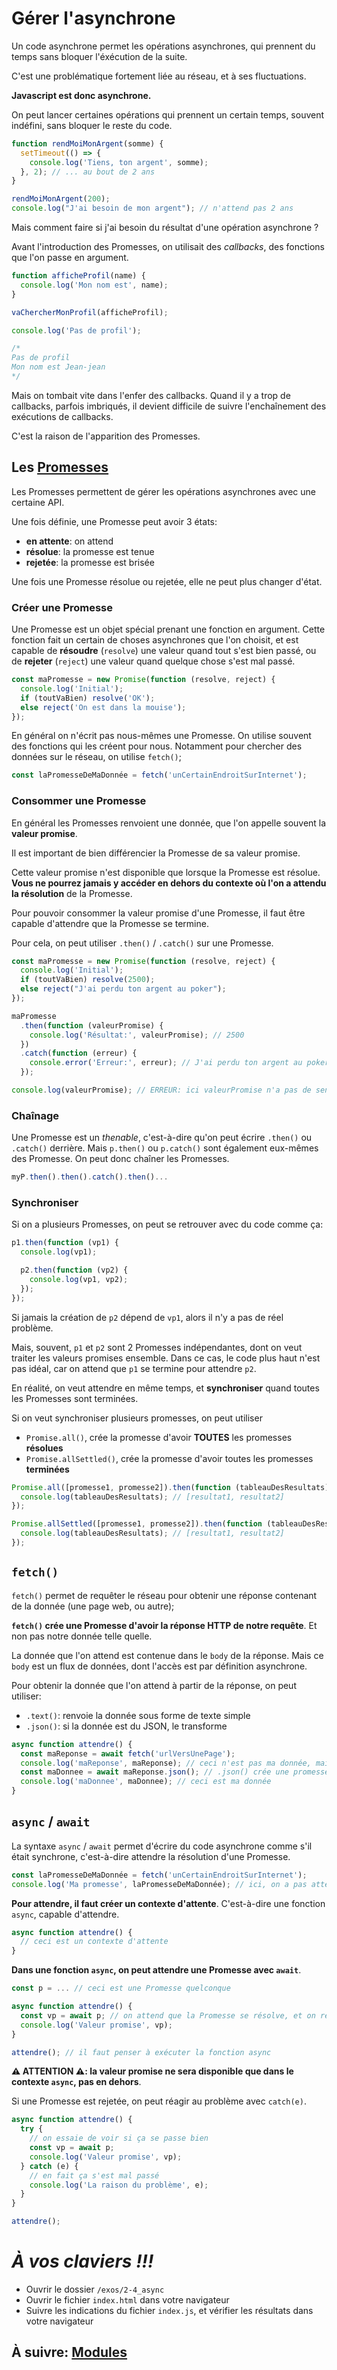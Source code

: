 # Gérer l'asynchrone

Un code asynchrone permet les opérations asynchrones, qui prennent du temps sans bloquer l'éxécution de la suite.

C'est une problématique fortement liée au réseau, et à ses fluctuations.

**Javascript est donc asynchrone.**

On peut lancer certaines opérations qui prennent un certain temps, souvent indéfini, sans bloquer le reste du code.

```js
function rendMoiMonArgent(somme) {
  setTimeout(() => {
    console.log('Tiens, ton argent', somme);
  }, 2); // ... au bout de 2 ans
}

rendMoiMonArgent(200);
console.log("J'ai besoin de mon argent"); // n'attend pas 2 ans
```

Mais comment faire si j'ai besoin du résultat d'une opération asynchrone ?

Avant l'introduction des Promesses, on utilisait des _callbacks_, des fonctions que l'on passe en argument.

```js
function afficheProfil(name) {
  console.log('Mon nom est', name);
}

vaChercherMonProfil(afficheProfil);

console.log('Pas de profil');

/*
Pas de profil
Mon nom est Jean-jean
*/
```

Mais on tombait vite dans l'enfer des callbacks. Quand il y a trop de callbacks, parfois imbriqués, il devient difficile de suivre l'enchaînement des exécutions de callbacks.

C'est la raison de l'apparition des Promesses.

## Les [Promesses](https://developer.mozilla.org/fr/docs/Web/JavaScript/Reference/Objets_globaux/Promise)

Les Promesses permettent de gérer les opérations asynchrones avec une certaine API.

Une fois définie, une Promesse peut avoir 3 états:

- **en attente**: on attend
- **résolue**: la promesse est tenue
- **rejetée**: la promesse est brisée

Une fois une Promesse résolue ou rejetée, elle ne peut plus changer d'état.

### Créer une Promesse

Une Promesse est un objet spécial prenant une fonction en argument.
Cette fonction fait un certain de choses asynchrones que l'on choisit, et est capable de **résoudre** (`resolve`) une valeur quand tout s'est bien passé, ou de **rejeter** (`reject`) une valeur quand quelque chose s'est mal passé.

```js
const maPromesse = new Promise(function (resolve, reject) {
  console.log('Initial');
  if (toutVaBien) resolve('OK');
  else reject('On est dans la mouise');
});
```

En général on n'écrit pas nous-mêmes une Promesse. On utilise souvent des fonctions qui les créent pour nous. Notamment pour chercher des données sur le réseau, on utilise `fetch()`;

```js
const laPromesseDeMaDonnée = fetch('unCertainEndroitSurInternet');
```

### Consommer une Promesse

En général les Promesses renvoient une donnée, que l'on appelle souvent la **valeur promise**.

Il est important de bien différencier la Promesse de sa valeur promise.

Cette valeur promise n'est disponible que lorsque la Promesse est résolue. **Vous ne pourrez jamais y accéder en dehors du contexte où l'on a attendu la résolution** de la Promesse.

Pour pouvoir consommer la valeur promise d'une Promesse, il faut être capable d'attendre que la Promesse se termine.

Pour cela, on peut utiliser `.then()` / `.catch()` sur une Promesse.

```js
const maPromesse = new Promise(function (resolve, reject) {
  console.log('Initial');
  if (toutVaBien) resolve(2500);
  else reject("J'ai perdu ton argent au poker");
});

maPromesse
  .then(function (valeurPromise) {
    console.log('Résultat:', valeurPromise); // 2500
  })
  .catch(function (erreur) {
    console.error('Erreur:', erreur); // J'ai perdu ton argent au poker
  });

console.log(valeurPromise); // ERREUR: ici valeurPromise n'a pas de sens
```

### Chaînage

Une Promesse est un _thenable_, c'est-à-dire qu'on peut écrire `.then()` ou `.catch()` derrière. Mais `p.then()` ou `p.catch()` sont également eux-mêmes des Promesse. On peut donc chaîner les Promesses.

```js
myP.then().then().catch().then()...
```

### Synchroniser

Si on a plusieurs Promesses, on peut se retrouver avec du code comme ça:

```js
p1.then(function (vp1) {
  console.log(vp1);

  p2.then(function (vp2) {
    console.log(vp1, vp2);
  });
});
```

Si jamais la création de `p2` dépend de `vp1`, alors il n'y a pas de réel problème.

Mais, souvent, `p1` et `p2` sont 2 Promesses indépendantes, dont on veut traiter les valeurs promises ensemble. Dans ce cas, le code plus haut n'est pas idéal, car on attend que `p1` se termine pour attendre `p2`.

En réalité, on veut attendre en même temps, et **synchroniser** quand toutes les Promesses sont terminées.

Si on veut synchroniser plusieurs promesses, on peut utiliser

- `Promise.all()`, crée la promesse d'avoir **TOUTES** les promesses **résolues**
- `Promise.allSettled()`, crée la promesse d'avoir toutes les promesses **terminées**

```js
Promise.all([promesse1, promesse2]).then(function (tableauDesResultats) {
  console.log(tableauDesResultats); // [resultat1, resultat2]
});

Promise.allSettled([promesse1, promesse2]).then(function (tableauDesResultats) {
  console.log(tableauDesResultats); // [resultat1, resultat2]
});
```

## `fetch()`

`fetch()` permet de requêter le réseau pour obtenir une réponse contenant de la donnée (une page web, ou autre);

**`fetch()` crée une Promesse d'avoir la réponse HTTP de notre requête**. Et non pas notre donnée telle quelle.

La donnée que l'on attend est contenue dans le `body` de la réponse. Mais ce `body` est un flux de données, dont l'accès est par définition asynchrone.

Pour obtenir la donnée que l'on attend à partir de la réponse, on peut utiliser:

- `.text()`: renvoie la donnée sous forme de texte simple
- `.json()`: si la donnée est du JSON, le transforme

```js
async function attendre() {
  const maReponse = await fetch('urlVersUnePage');
  console.log('maReponse', maReponse); // ceci n'est pas ma donnée, mais la réponse HTTP
  const maDonnee = await maReponse.json(); // .json() crée une promesse de lire le flux et de l'interprêter comme du JSON
  console.log('maDonnee', maDonnee); // ceci est ma donnée
}
```

## `async` / `await`

La syntaxe `async` / `await` permet d'écrire du code asynchrone comme s'il était synchrone, c'est-à-dire attendre la résolution d'une Promesse.

```js
const laPromesseDeMaDonnée = fetch('unCertainEndroitSurInternet');
console.log('Ma promesse', laPromesseDeMaDonnée); // ici, on a pas attendu, la donnée n'est pas encore disponible
```

**Pour attendre, il faut créer un contexte d'attente**. C'est-à-dire une fonction `async`, capable d'attendre.

```js
async function attendre() {
  // ceci est un contexte d'attente
}
```

**Dans une fonction `async`, on peut attendre une Promesse avec `await`**.

```js
const p = ... // ceci est une Promesse quelconque

async function attendre() {
  const vp = await p; // on attend que la Promesse se résolve, et on récupère sa valeur promise
  console.log('Valeur promise', vp);
}

attendre(); // il faut penser à exécuter la fonction async
```

**⚠ ATTENTION ⚠: la valeur promise ne sera disponible que dans le contexte `async`, pas en dehors**.

Si une Promesse est rejetée, on peut réagir au problème avec `catch(e)`.

```js
async function attendre() {
  try {
    // on essaie de voir si ça se passe bien
    const vp = await p;
    console.log('Valeur promise', vp);
  } catch (e) {
    // en fait ça s'est mal passé
    console.log('La raison du problème', e);
  }
}

attendre();
```

# _**À vos claviers !!!**_

- Ouvrir le dossier `/exos/2-4_async`
- Ouvrir le fichier `index.html` dans votre navigateur
- Suivre les indications du fichier `index.js`, et vérifier les résultats dans votre navigateur

## À suivre: [Modules](./2-5_dom.md)
